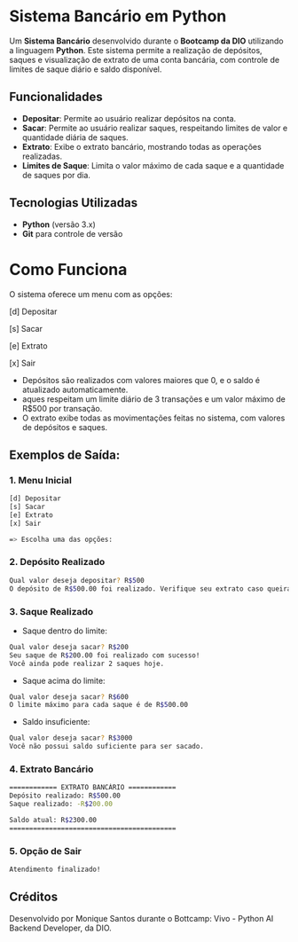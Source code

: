 # Sistema Bancário em Python

Um **Sistema Bancário** desenvolvido durante o **Bootcamp da DIO** utilizando a linguagem **Python**. Este sistema permite a realização de depósitos, saques e visualização de extrato de uma conta bancária, com controle de limites de saque diário e saldo disponível.

## Funcionalidades

- **Depositar**: Permite ao usuário realizar depósitos na conta.
- **Sacar**: Permite ao usuário realizar saques, respeitando limites de valor e quantidade diária de saques.
- **Extrato**: Exibe o extrato bancário, mostrando todas as operações realizadas.
- **Limites de Saque**: Limita o valor máximo de cada saque e a quantidade de saques por dia.

## Tecnologias Utilizadas

- **Python** (versão 3.x)
- **Git** para controle de versão


# Como Funciona

O sistema oferece um menu com as opções:

[d] Depositar

[s] Sacar

[e] Extrato

[x] Sair

- Depósitos são realizados com valores maiores que 0, e o saldo é atualizado automaticamente.
- aques respeitam um limite diário de 3 transações e um valor máximo de R$500 por transação.
- O extrato exibe todas as movimentações feitas no sistema, com valores de depósitos e saques.


## Exemplos de Saída:

### 1. Menu Inicial

```sh
[d] Depositar
[s] Sacar
[e] Extrato
[x] Sair

=> Escolha uma das opções:
```
### 2. Depósito Realizado

```sh
Qual valor deseja depositar? R$500
O depósito de R$500.00 foi realizado. Verifique seu extrato caso queira confirmar o valor em conta.
```

### 3. Saque Realizado

- Saque dentro do limite:

```sh
Qual valor deseja sacar? R$200
Seu saque de R$200.00 foi realizado com sucesso!
Você ainda pode realizar 2 saques hoje.
```

- Saque acima do limite:

```sh
Qual valor deseja sacar? R$600
O limite máximo para cada saque é de R$500.00
```

- Saldo insuficiente:

```sh
Qual valor deseja sacar? R$3000
Você não possui saldo suficiente para ser sacado.
```

### 4. Extrato Bancário

```sh
============ EXTRATO BANCÁRIO ============
Depósito realizado: R$500.00
Saque realizado: -R$200.00

Saldo atual: R$2300.00
==========================================
```

### 5. Opção de Sair

```sh
Atendimento finalizado!
```

## Créditos
Desenvolvido por Monique Santos durante o Bottcamp: Vivo - Python AI Backend Developer, da DIO.
